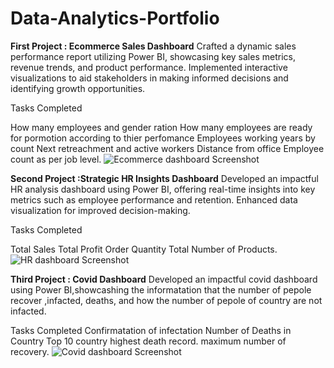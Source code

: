 # Data-Analytics-Portfolio
**First Project :  Ecommerce Sales Dashboard**
Crafted a dynamic sales performance report utilizing Power BI, showcasing key sales metrics, revenue trends, and product performance. Implemented interactive visualizations to aid stakeholders in making informed decisions and identifying growth opportunities.

Tasks Completed

How many employees and gender ration
How many employees are ready for pormotion according to thier perfomance
Employees working years by count
Next retreachment and active workers
Distance from office
Employee count as per job level.
![Ecommerce dashboard Screenshot](https://github.com/vikramtripathi/Data-Analytics-Portfolio/assets/121534517/171a134d-8781-423a-b6e9-77b5973ea3e3)

**Second Project :Strategic HR Insights Dashboard**
Developed an impactful HR analysis dashboard using Power BI, offering real-time insights into key metrics such as employee performance and retention. Enhanced data visualization for improved decision-making.

Tasks Completed

Total Sales
Total Profit
Order Quantity
Total Number of Products.
![HR dashboard Screenshot](https://github.com/vikramtripathi/Data-Analytics-Portfolio/assets/121534517/29766c23-e0e0-48d9-9d00-2af029cd3af4)

**Third Project : Covid Dashboard**
Developed an impactful covid dashboard using Power BI,showcashing the informatation that the number of pepole recover ,infacted, deaths, and how the number of pepole of country are not infacted.

Tasks Completed
Confirmatation of infectation
Number of Deaths in Country
Top 10 country highest death record.
maximum number of recovery.
![Covid dashboard Screenshot](https://github.com/vikramtripathi/Data-Analytics-Portfolio/assets/121534517/c31fd7f0-deeb-495d-b8ee-4e65cf4ea78e)
